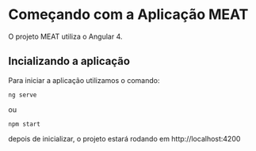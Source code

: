 # Começando com a Aplicação MEAT

O projeto MEAT utiliza o Angular 4.

## Incializando a aplicação

Para iniciar a aplicação utilizamos o comando:

```
ng serve
```

ou

```
npm start
```

depois de inicializar, o projeto estará rodando em http://localhost:4200
